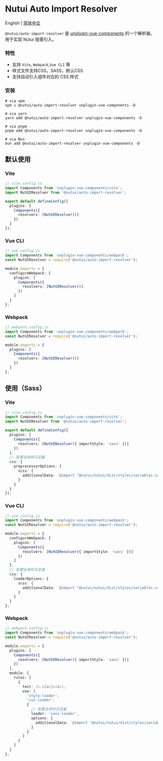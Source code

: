# Nutui Auto Import Resolver

English | [简体中文](./README.zh-CN.md)

`@nutui/auto-import-resolver` 是 [unplugin-vue-components](https://github.com/unplugin/unplugin-vue-components) 的一个解析器，用于实现 Nutui 按需引入。

### 特性

- 支持 `Vite`, `Webpack`,`Vue CLI` 等
- 样式文件支持CSS，SASS，默认CSS
- 支持自动引入组件对应的 CSS 样式

### 安装

```shell
# via npm
npm i @nutui/auto-import-resolver unplugin-vue-components -D

# via yarn
yarn add @nutui/auto-import-resolver unplugin-vue-components -D

# via pnpm
pnpm add @nutui/auto-import-resolver unplugin-vue-components -D

# via Bun
bun add @nutui/auto-import-resolver unplugin-vue-components -D
```

## 默认使用

### Vite

```ts
// vite.config.ts
import Components from 'unplugin-vue-components/vite';
import NutUIResolver from '@nutui/auto-import-resolver';

export default defineConfig({
  plugins: [
    Components({
      resolvers: [NutUIResolver()]
    })
  ]
});
```

### Vue CLI

```ts
// vue.config.js
import Components from 'unplugin-vue-components/webpack';
const NutUIResolver = require('@nutui/auto-import-resolver');

module.exports = {
  configureWebpack: {
    plugins: [
      Components({
        resolvers: [NutUIResolver()]
      })
    ]
  }
};
```

### Webpack

```ts
// webpack.config.js
import Components from 'unplugin-vue-components/webpack';
const NutUIResolver = require('@nutui/auto-import-resolver');

module.exports = {
  plugins: [
    Components({
      resolvers: [NutUIResolver()]
    })
  ]
};
```

## 使用（Sass）

### Vite

```ts
// vite.config.ts
import Components from 'unplugin-vue-components/vite';
import NutUIResolver from '@nutui/auto-import-resolver';

export default defineConfig({
  plugins: [
    Components({
      resolvers: [NutUIResolver({ importStyle: 'sass' })]
    })
  ],
  // 配置全局样式变量
  css: {
    preprocessorOptions: {
      scss: {
        additionalData: `@import "@nutui/nutui/dist/styles/variables.scss";`
      }
    }
  }
});
```

### Vue CLI

```ts
// vue.config.js
import Components from 'unplugin-vue-components/webpack';
const NutUIResolver = require('@nutui/auto-import-resolver');

module.exports = {
  configureWebpack: {
    plugins: [
      Components({
        resolvers: [NutUIResolver({ importStyle: 'sass' })]
      })
    ]
  },
  // 配置全局样式变量
  css: {
    loaderOptions: {
      scss: {
        additionalData: `@import "@nutui/nutui/dist/styles/variables.scss";`
      }
    }
  }
};
```

### Webpack

```ts
// webpack.config.js
import Components from 'unplugin-vue-components/webpack';
const NutUIResolver = require('@nutui/auto-import-resolver');

module.exports = {
  plugins: [
    Components({
      resolvers: [NutUIResolver({ importStyle: 'sass' })]
    })
  ],
  module: {
    rules: [
      {
        test: /\.s[ac]ss$/i,
        use: [
          'style-loader',
          'css-loader',
          {
            // 配置全局样式变量
            loader: 'sass-loader',
            options: {
              additionalData: `@import "@nutui/nutui/dist/styles/variables.scss";`
            }
          }
        ]
      }
    ]
  }
};
```
